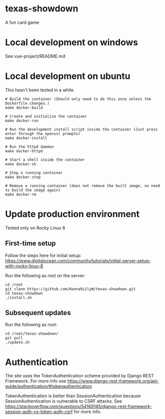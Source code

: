 # texas-showdown
A fun card game

# Local development on windows

See vue-project/README.md

# Local development on ubuntu

This hasn't been tested in a while.

```
# Build the container (Should only need to do this once unless the Dockerfile changes.)
make docker-build

# Create and initialize the container
make docker-run

# Run the development install script inside the container (Just press enter through the openssl prompts)
make docker-install

# Run the httpd daemon
make docker-httpd

# Start a shell inside the container
make docker-sh

# Stop a running container
make docker-stop

# Remove a running container (does not remove the built image, no need to build the image again)
make docker-rm
```

# Update production environment

Tested only on Rocky Linux 8

## First-time setup

Follow the steps here for initial setup: https://www.digitalocean.com/community/tutorials/initial-server-setup-with-rocky-linux-8

Run the following as root on the server:
```
cd /root
git clone https://github.com/HannahLilyW/texas-showdown.git
cd texas-showdown
./install.sh
```

## Subsequent updates

Run the following as root:

```
cd /root/texas-showdown/
git pull
./update.sh
```

# Authentication
The site uses the TokenAuthentication scheme provided by Django REST Framework. For more info see https://www.django-rest-framework.org/api-guide/authentication/#tokenauthentication

TokenAuthentication is better than SessionAuthentication because SessionAuthentication is vulnerable to CSRF attacks. See https://stackoverflow.com/questions/54169145/django-rest-framework-session-auth-vs-token-auth-csrf for more info.
